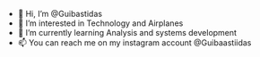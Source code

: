 - 👋 Hi, I’m @Guibastidas
- 👀 I’m interested in Technology and Airplanes
- 🌱 I’m currently learning Analysis and systems development
- 📫 You can reach me on my instagram account @Guibaastiidas

<!---
Guibastidas/Guibastidas is a ✨ special ✨ repository because its `README.md` (this file) appears on your GitHub profile.
You can click the Preview link to take a look at your changes.
--->
